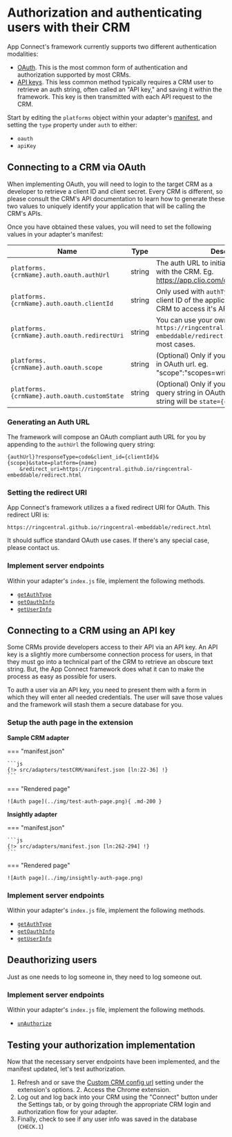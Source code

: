 # Authorization and authenticating users with their CRM

App Connect's framework currently supports two different authentication modalities:

* [OAuth](#connecting-to-a-crm-via-oauth). This is the most common form of authentication and authorization supported by most CRMs. 
* [API keys](#connecting-to-a-crm-using-an-api-key). This less common method typically requires a CRM user to retrieve an auth string, often called an "API key," and saving it within the framework. This key is then transmitted with each API request to the CRM. 

Start by editing the `platforms` object within your adapter's [manifest](manifest.md), and setting the `type` property under `auth` to either:

* `oauth`
* `apiKey`

## Connecting to a CRM via OAuth

When implementing OAuth, you will need to login to the target CRM as a developer to retrieve a client ID and client secret. Every CRM is different, so please consult the CRM's API documentation to learn how to generate these two values to uniquely identify your application that will be calling the CRM's APIs. 

Once you have obtained these values, you will need to set the following values in your adapter's manifest:

| Name                             | Type   | Description |
|----------------------------------|--------|-------------|
| `platforms.{crmName}.auth.oauth.authUrl`    | string | The auth URL to initiate the OAuth process with the CRM. Eg. https://app.clio.com/oauth/authorize |
| `platforms.{crmName}.auth.oauth.clientId`   | string | Only used with `authType` equal to `oauth`. The client ID of the application registered with the CRM to access it's API. | 
| `platforms.{crmName}.auth.oauth.redirectUri`| string | You can use your own uri, but the default one `https://ringcentral.github.io/ringcentral-embeddable/redirect.html` should work in most cases. |
| `platforms.{crmName}.auth.oauth.scope`      | string | (Optional) Only if you want to specify scopes in OAuth url. eg. "scope":"scopes=write,read" |
| `platforms.{crmName}.auth.oauth.customState`| string | (Optional) Only if you want to override state query string in OAuth url. The state query string will be `state={customState}` instead. |


### Generating an Auth URL

The framework will compose an OAuth compliant auth URL for you by appending to the `authUrl` the following query string:

    {authUrl}?responseType=code&client_id={clientId}&{scope}&state=platform={name}
		&redirect_uri=https://ringcentral.github.io/ringcentral-embeddable/redirect.html

### Setting the redirect URI

App Connect's framework utilizes a a fixed redirect URI for OAuth. This redirect URI is: 

    https://ringcentral.github.io/ringcentral-embeddable/redirect.html

It should suffice standard OAuth use cases. If there's any special case, please contact us.

### Implement server endpoints

Within your adapter's `index.js` file, implement the following methods.

* [`getAuthType`](interfaces/getAuthType.md)
* [`getOauthInfo`](interfaces/getOauthInfo.md)
* [`getUserInfo`](interfaces/getUserInfo.md)

## Connecting to a CRM using an API key

Some CRMs provide developers access to their API via an API key. An API key is a slightly more cumbersome connection process for users, in that they must go into a technical part of the CRM to retrieve an obscure text string. But, the App Connect framework does what it can to make the process as easy as possible for users. 

To auth a user via an API key, you need to present them with a form in which they will enter all needed credentials. The user will save those values and the framework will stash them a secure database for you. 

### Setup the auth page in the extension

**Sample CRM adapter**

=== "manifest.json"

    ```js 
    {!> src/adapters/testCRM/manifest.json [ln:22-36] !}
    ```

=== "Rendered page"

    ![Auth page](../img/test-auth-page.png){ .md-200 }

**Insightly adapter**

=== "manifest.json"

    ```js
    {!> src/adapters/manifest.json [ln:262-294] !}
    ```

=== "Rendered page"

    ![Auth page](../img/insightly-auth-page.png)

### Implement server endpoints

Within your adapter's `index.js` file, implement the following methods.

* [`getAuthType`](interfaces/getAuthType.md)
* [`getOauthInfo`](interfaces/getOauthInfo.md)
* [`getUserInfo`](interfaces/getUserInfo.md)

## Deauthorizing users

Just as one needs to log someone in, they need to log someone out. 

### Implement server endpoints

Within your adapter's `index.js` file, implement the following methods.

* [`unAuthorize`](interfaces/unAuthorize.md)

## Testing your authorization implementation

Now that the necessary server endpoints have been implemented, and the manifest updated, let's test authorization. 

1. Refresh and or save the [Custom CRM config url](../users/developer-options.md#loading-custom-crm-adapter) setting under the extension's options. 
   2. Access the Chrome extension. 
3. Log out and log back into your CRM using the "Connect" button under the Settings tab, or by going through the appropriate CRM login and authorization flow for your adapter.
4. Finally, check to see if any user info was saved in the database (`CHECK.1`)

